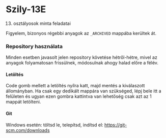 # Szily-13E
13. osztályosok minta feladatai

Figyelem, bizonyos régebbi anyagok az `_ARCHIVED` mappába kerültek át.
###  Repository használata
Minden esetben javasolt jelen repository követése hétről-hétre, mivel az anyagok folyamatosan frissülnek, módosulnak ahogy halad előre a félév.
#### Letöltés
Code gomb mellett a letöltés nyílra katt, majd mentés a kiválaszott állományban. Ha csak egy dedikált mappára van szükséged, lépj bele itt a felületen és ugyan ezen gombra kattintva van lehetőség csak azt az 1 mappát letölteni.



#### Git
Windows esetén: töltsd le, telepítsd, indítsd el: https://git-scm.com/downloads
